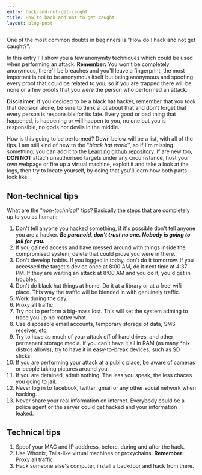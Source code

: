 ```yaml
---
entry: hack-and-not-get-caught
title: How to hack and not to get caught
layout: blog-post
---
```


One of the most common doubts in beginners is "How do I hack and not get caught?".

In this entry I'll show you a few anonymity techniques which could be used when
performing an attack. **Remember:** You won't be completely anonymous, there'll
be breaches and you'll leave a fingerprint, the most important is not to be
anonymous itself but being anonymous and spoofing every proof that could be
related to you, so if you are trapped there will be none or a few proofs that
you were the person who performed an attack.

**Disclaimer**: If you decided to be a black hat hacker, remember that you took
that decision alone, be sure to think a lot about that and don't forget that
every person is responsible for its fate. Every good or bad thing that happened,
is happening or will happen to you, no one but you is responsible, no gods nor
devils in the middle.

How is this going to be performed? Down below will be a list, with all of the
tips. I am still kind of new to the "_black hat world_", so if I'm missing
something, you can add it to the [Learning github repository](/contributing). If
are new too, **DON NOT** attach unauthorised targets under any circumstance,
host your own webpage or fire up a virtual machine, exploit it and take a look
at the logs, then try to locate yourself, by doing that you'll learn how both
parts look like.

## Non-technical tips

What are the "_non-technical_" tips? Basically the steps that are completely up
to you as human:

1. Don't tell anyone you hacked something, if it's possible don't tell anyone
   you are a hacker. _**Be paranoid, don't trust no one. Nobody is going to jail
   for you.**_
2. If you gained access and have messed around with things inside the
   compromised system, delete that could prove you were in there.
3. Don't develop habits. If you logged in today, don't do it tomorrow. If you
   accessed the target's device once at 8:00 AM, do it next time at 4:37 PM. If
   they are waiting an attack at 8:00 AM and you do it, you'd get in troubles.
4. Don't do black hat things at home. Do it at a library or at a free-wifi
   place. This way the traffic will be blended in with genuinely traffic.
5. Work during the day.
6. Proxy all traffic.
7. Try not to perform a big-mass lost. This will set the system adming to trace
   you up no matter what.
8. Use disposable email accounts, temporary storage of data, SMS receiver, etc.
9. Try to have as much of your attack off of hard drives, and other permanent
   storage media. if you can't have it all in RAM (as many *nix distros allows),
   try to have it in easy-to-break devices, such as SD sticks.
10. If you are performing your attack at a public place, be aware of cameras or
    people taking pictures around you.
11. If you are detained, admit nothing. The less you speak, the less
    chaces you going to jail.
12. Never log in to facebook, twitter, gmail or any other social network when
    hacking.
13. Never share your real information on internet. Everybody could be a police
    agent or the server could get hacked and your information leaked.

## Technical tips

1. Spoof your MAC and IP adddress, before, during and after the hack.
2. Use Whonix, Tails-like virtual machines or proxychains. **Remember:** Proxy
   all traffic.
3. Hack someone else's computer, install a backdoor and hack from there.
